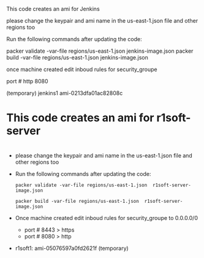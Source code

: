 This code creates an ami for Jenkins

please change the keypair and ami name in the us-east-1.json file and other regions too 

Run the following commands after updating the code:

packer validate -var-file regions/us-east-1.json jenkins-image.json
packer build -var-file regions/us-east-1.json jenkins-image.json

once machine created edit inboud rules for security_groupe

port # http 8080

(temporary) jenkins1 ami-0213dfa01ac82808c

# This code creates an ami for r1soft-server
#
* please change the keypair and ami name in the us-east-1.json file and other regions too 
 
* Run the following commands after updating the code:
    ```
    packer validate -var-file regions/us-east-1.json  r1soft-server-image.json

    packer build -var-file regions/us-east-1.json  r1soft-server-image.json
    ```

* Once machine created edit inboud rules for security_groupe to 0.0.0.0/0

  * port #  8443  >  https
  * port #  8080  >  http 

* r1soft1:  ami-05076597a0fd2621f (temporary) 


